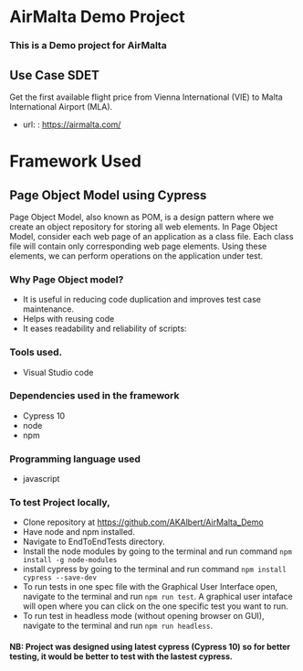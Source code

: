 # AirMalta Demo Project

### This is a Demo project for AirMalta

## Use Case SDET
Get the first available flight price from Vienna International
(VIE) to Malta International Airport (MLA).

* url: : https://airmalta.com/

# Framework Used
## Page Object Model using Cypress
Page Object Model, also known as POM, is a design pattern where we create an object repository for storing all web elements. In Page Object Model, consider each web page of an application as a class file. Each class file will contain only corresponding web page elements. Using these elements, we can perform operations on the application under test.

### Why Page Object model?
* It is useful in reducing code duplication and improves test case maintenance.
* Helps with reusing code
* It eases readability and reliability of scripts:

### Tools used.
* Visual Studio code

### Dependencies used in the framework
* Cypress 10
* node
* npm
 
### Programming language used
* javascript

### To test Project locally, 
* Clone repository at https://github.com/AKAlbert/AirMalta_Demo
* Have node and npm installed.
* Navigate to EndToEndTests directory.
* Install the node modules by going to the terminal and run command `npm install -g node-modules`
* install cypress by going to the terminal and run command `npm install cypress --save-dev`
* To run tests in one spec file with the Graphical User Interface open, navigate to the terminal and run `npm run test`. A graphical user intaface will open where you can click on the one specific test you want to run.
* To run test in headless mode (without opening browser on GUI), navigate to the terminal and run `npm run headless`.

 
 #### NB: Project was designed using latest cypress (Cypress 10) so for better testing, it would be better to test with the lastest cypress. 